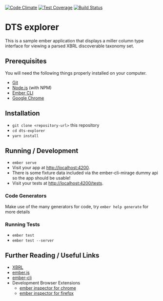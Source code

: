 [![Code Climate](https://codeclimate.com/github/seocahill/dts-explorer-client/badges/gpa.svg)](https://codeclimate.com/github/seocahill/dts-explorer-client)  [![Test Coverage](https://codeclimate.com/github/seocahill/dts-explorer-client/badges/coverage.svg)](https://codeclimate.com/github/seocahill/dts-explorer-client/coverage) [![Build Status](https://travis-ci.org/seocahill/dts-explorer-client.svg?branch=master)](https://travis-ci.org/seocahill/dts-explorer-client)

# DTS explorer

This is a sample ember application that displays a miller column type interface for viewing a parsed XBRL discoverable taxonomy set.

## Prerequisites

You will need the following things properly installed on your computer.

* [Git](https://git-scm.com/)
* [Node.js](https://nodejs.org/) (with NPM)
* [Ember CLI](https://ember-cli.com/)
* [Google Chrome](https://google.com/chrome/)

## Installation

* `git clone <repository-url>` this repository
* `cd dts-explorer`
* `yarn install`

## Running / Development

* `ember serve`
* Visit your app at [http://localhost:4200](http://localhost:4200).
* There is some fixture data included via the ember-cli-mirage dummy api so the app should be usable!
* Visit your tests at [http://localhost:4200/tests](http://localhost:4200/tests).

### Code Generators

Make use of the many generators for code, try `ember help generate` for more details

### Running Tests

* `ember test`
* `ember test --server`

## Further Reading / Useful Links

* [XBRL](https://en.wikipedia.org/wiki/XBRL)
* [ember.js](https://emberjs.com/)
* [ember-cli](https://ember-cli.com/)
* Development Browser Extensions
  * [ember inspector for chrome](https://chrome.google.com/webstore/detail/ember-inspector/bmdblncegkenkacieihfhpjfppoconhi)
  * [ember inspector for firefox](https://addons.mozilla.org/en-US/firefox/addon/ember-inspector/)
